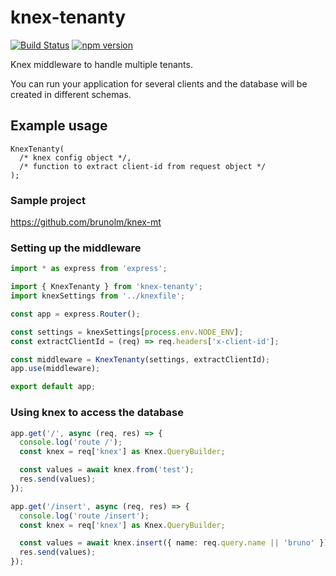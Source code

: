 # knex-tenanty

[![Build Status](https://travis-ci.org/brunolm/knex-tenanty.svg?branch=master)](https://travis-ci.org/brunolm/knex-tenanty)
[![npm version](http://img.shields.io/npm/v/knex-tenanty.svg?style=flat)](https://www.npmjs.com/package/knex-tenanty)

Knex middleware to handle multiple tenants.

You can run your application for several clients and the database will be created in different schemas.

## Example usage

```
KnexTenanty(
  /* knex config object */,
  /* function to extract client-id from request object */
);
```

### Sample project

https://github.com/brunolm/knex-mt

### Setting up the middleware

```ts
import * as express from 'express';

import { KnexTenanty } from 'knex-tenanty';
import knexSettings from '../knexfile';

const app = express.Router();

const settings = knexSettings[process.env.NODE_ENV];
const extractClientId = (req) => req.headers['x-client-id'];

const middleware = KnexTenanty(settings, extractClientId);
app.use(middleware);

export default app;
```

### Using knex to access the database

```ts
app.get('/', async (req, res) => {
  console.log('route /');
  const knex = req['knex'] as Knex.QueryBuilder;

  const values = await knex.from('test');
  res.send(values);
});

app.get('/insert', async (req, res) => {
  console.log('route /insert');
  const knex = req['knex'] as Knex.QueryBuilder;

  const values = await knex.insert({ name: req.query.name || 'bruno' }).into('test');
  res.send(values);
});
```
